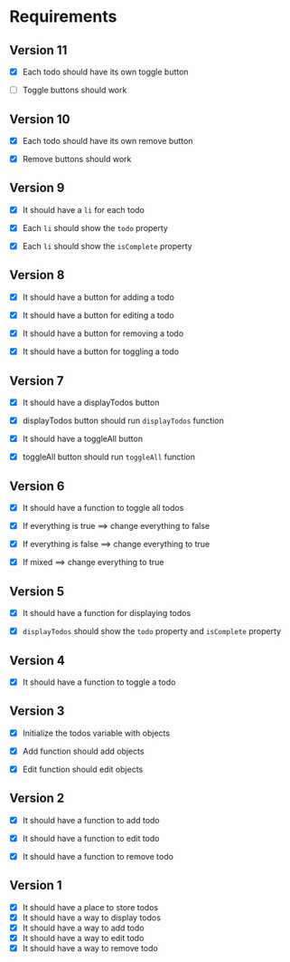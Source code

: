 # Requirements


## Version 11

- [x] Each todo should have its own toggle button
- [ ] Toggle buttons should work


## Version 10

- [x] Each todo should have its own remove button
- [x] Remove buttons should work


## Version 9

- [x] It should have a `li` for each todo
- [x] Each `li` should show the `todo` property
- [x] Each `li` should show the `isComplete` property


## Version 8

- [x] It should have a button for adding a todo
- [x] It should have a button for editing a todo
- [x] It should have a button for removing a todo
- [x] It should have a button for toggling a todo


## Version 7

- [x] It should have a displayTodos button
- [x] displayTodos button should run `displayTodos` function
- [x] It should have a toggleAll button
- [x] toggleAll button should run `toggleAll` function


## Version 6

- [x] It should have a function to toggle all todos
- [x] If everything is true ==> change everything to false
- [x] If everything is false ==> change everything to true
- [x] If mixed ==> change everything to true


## Version 5

- [x] It should have a function for displaying todos
- [x] `displayTodos` should show the `todo` property and `isComplete` property


## Version 4

- [x] It should have a function to toggle a todo


## Version 3

- [x] Initialize the todos variable with objects
- [x] Add function should add objects
- [x] Edit function should edit objects


## Version 2

- [x] It should have a function to add todo
- [x] It should have a function to edit todo
- [x] It should have a function to remove todo


## Version 1

- [x] It should have a place to store todos
- [x] It should have a way to display todos
- [x] It should have a way to add todo
- [x] It should have a way to edit todo
- [x] It should have a way to remove todo
